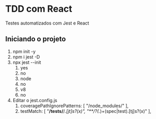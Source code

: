 # TDD com React
Testes automatizados com Jest e React

## Iniciando o projeto
 1. npm init -y
 2. npm i jest -D
 3. npx jest --init
    1. yes
    2. no
    3. node
    4. no
    5. v8
    6. no
 4. Editar o jest.config.js
    1. coveragePathIgnorePatterns: [
        "/node_modules/"
      ],
    2.  testMatch: [
          "**/__tests__/**/*.[jt]s?(x)",
        "**/?(*.)+(spec|test).[tj]s?(x)"
      ],
